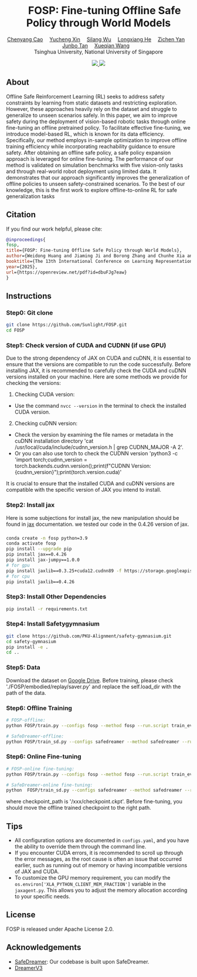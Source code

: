 
<br>
<p align="center">
<h1 align="center"><img align="center" width="6.5%"><strong>FOSP: Fine-tuning Offline Safe Policy through World Models
</strong></h1>
  <p align="center">
    <a href='https://scholar.google.com/citations?user=uSpiLrMAAAAJ&hl=en' target='_blank'>Chenyang Cao</a>&emsp;
    <a href='' target='_blank'>Yucheng Xin</a>&emsp;
    <a href='' target='_blank'>Silang Wu</a>&emsp;
    <a href='https://scholar.google.com/citations?user=KTGh2zYAAAAJ&hl=en&oi=ao' target='_blank'>Longxiang He</a>&emsp;
    <a href='https://scholar.google.com/citations?user=hhl2kHoAAAAJ&hl=en&oi=ao' target='_blank'>Zichen Yan</a>&emsp;
    <a href='https://scholar.google.com/citations?user=kV-h3B8AAAAJ&hl=en&oi=ao' target='_blank'>Junbo Tan</a>&emsp;
    <a href='https://scholar.google.com/citations?user=h9dN_ykAAAAJ&hl=en&oi=ao' target='_blank'>Xueqian Wang</a>&emsp;
    <br>
    Tsinghua University, National University of Singapore
  </p>
</p>

<p align="center">
  <a href="https://arxiv.org/abs/2407.04942" target='_blank'>
    <img src="https://img.shields.io/badge/arXiv-2307.07176-blue?">
  </a>
  <a href="https://sunlighted.github.io/fosp_web/" target='_blank'>
    <img src="https://img.shields.io/badge/Website-&#x1F680-green">
  </a>
</p>



## About
Offline Safe Reinforcement Learning (RL) seeks to address safety constraints by learning from static datasets and restricting exploration. However, these approaches heavily rely on the dataset and struggle to generalize to unseen scenarios safely. In this paper, we aim to improve safety during the deployment of vision-based robotic tasks through online fine-tuning an offline pretrained policy. To facilitate effective fine-tuning, we introduce model-based RL, which is known for its data efficiency. Specifically, our method employs in-sample optimization to improve offline training efficiency while incorporating reachability guidance to ensure safety. After obtaining an offline safe policy, a safe policy expansion approach is leveraged for online fine-tuning. The performance of our method is validated on simulation benchmarks with five vision-only tasks and through real-world robot deployment using limited data. It demonstrates that our approach significantly improves the generalization of offline policies to unseen safety-constrained scenarios. To the best of our knowledge, this is the first work to explore offline-to-online RL for safe generalization tasks

## Citation

If you find our work helpful, please cite:

```bibtex
@inproceedings{
fosp,
title={FOSP: Fine-tuning Offline Safe Policy through World Models},
author={Weidong Huang and Jiaming Ji and Borong Zhang and Chunhe Xia and Yaodong Yang},
booktitle={The 13th International Conference on Learning Representations},
year={2025},
url={https://openreview.net/pdf?id=dbuFJg7eaw}
}
```

## Instructions

### Step0: Git clone
```sh
git clone https://github.com/Sunlight/FOSP.git
cd FOSP
```

### Step1: Check version of CUDA and CUDNN (if use GPU)
Due to the strong dependency of JAX on CUDA and cuDNN, it is essential to ensure that the versions are compatible to run the code successfully. Before installing JAX, it is recommended to carefully check the CUDA and cuDNN versions installed on your machine. Here are some methods we provide for checking the versions:

1. Checking CUDA version:
- Use the command `nvcc --version` in the terminal to check the installed CUDA version.

2. Checking cuDNN version:
- Check the version by examining the file names or metadata in the cuDNN installation directory 'cat /usr/local/cuda/include/cudnn_version.h | grep CUDNN_MAJOR -A 2'.
- Or you can also use torch to check the CUDNN version 'python3 -c 'import torch;cudnn_version = torch.backends.cudnn.version();print(f"CUDNN Version: {cudnn_version}");print(torch.version.cuda)'

It is crucial to ensure that the installed CUDA and cuDNN versions are compatible with the specific version of JAX you intend to install.
### Step2: Install jax
Here is some subjections for install jax, the new manipulation should be found in [jax](https://github.com/google/jax) documentation. we tested our code in the 0.4.26 version of jax.

### 
```sh
conda create -n fosp python=3.9
conda activate fosp
pip install --upgrade pip
pip install jax==0.4.26
pip install jax-jumpy==1.0.0
# for gpu
pip install jaxlib==0.3.25+cuda12.cudnn89 -f https://storage.googleapis.com/jax-releases/jax_cuda_releases.html
# for cpu
pip install jaxlib==0.4.26
```

### Step3: Install Other Dependencies
```sh
pip install -r requirements.txt
```

### Step4: Install Safetygymnasium
```sh
git clone https://github.com/PKU-Alignment/safety-gymnasium.git
cd safety-gymnasium
pip install -e .
cd ..
```

### Step5: Data
Download the dataset on [Google Drive](https://drive.google.com/drive/folders/10oXr8lImy2ngjQgpxC5kahkz0JQRtqji?usp=drive_link).
Before training, please check './FOSP/embodied/replay/saver.py' and replace the self.load_dir with the path of the data.

### Step6: Offline Training

```sh
# FOSP-offline:
python FOSP/train.py --configs fosp --method fosp --run.script train_eval_offline --task safetygym_SafetyPointGoal1-v0 --jax.logical_gpus 0

# SafeDreamer-offline:
python FOSP/train_sd.py --configs safedreamer --method safedreamer --run.script train_eval_offline --task safetygym_SafetyPointGoal1-v0 --jax.logical_gpus 0

```

### Step6: Online Fine-tuning

```sh
# FOSP-online fine-tuning:
python FOSP/train.py --configs fosp --method fosp --run.script train_eval_online --run.from_checkpoint /xxx/checkpoint.ckpt  --task safetygym_SafetyPointGoal1-v0 --jax.logical_gpus 0 --run.steps 1000000

# SafeDreamer-online fine-tuning:
python  FOSP/train_sd.py --configs safedreamer --method safedreamer --run.script train_eval_online_direct --run.from_checkpoint /xxx/checkpoint.ckpt --task safetygym_SafetyPointGoal1-v0 --jax.logical_gpus 0 --run.steps 1000000

```

where checkpoint_path is '/xxx/checkpoint.ckpt'. Before fine-tuning, you should move the offline trained checkpoint to the right path.

## Tips

- All configuration options are documented in `configs.yaml`, and you have the ability to override them through the command line.
- If you encounter CUDA errors, it is recommended to scroll up through the error messages, as the root cause is often an issue that occurred earlier, such as running out of memory or having incompatible versions of JAX and CUDA.
- To customize the GPU memory requirement, you can modify the `os.environ['XLA_PYTHON_CLIENT_MEM_FRACTION']` variable in the `jaxagent.py`. This allows you to adjust the memory allocation according to your specific needs.

## License
FOSP is released under Apache License 2.0.

## Acknowledgements
- [SafeDreamer](https://github.com/PKU-Alignment/SafeDreamer): Our codebase is built upon SafeDreamer.
- [DreamerV3](https://github.com/danijar/dreamerv3)
